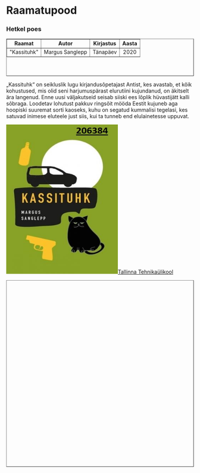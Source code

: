 <!DOCTYPE html>
   <html lang="et">
       <head>
           <meta charset="utf-8">
       </head>
<h1><b>Raamatupood</b></h1>
<h3><b>Hetkel poes</b></h3>
       <body>
           <table border="1"
 width="100%"
 height="100px">
 <tr>
 <td align="center"><b>Raamat</b></td>
 <td align="center"><b>Autor</b></td>
 <td align="center"><b>Kirjastus</b></td>
 <td align="center"><b>Aasta</b></td>
 </tr>
<tr>
 <td align="center">"Kassituhk"</td>
 <td align="center">Margus Sanglepp</td>
 <td align="center">Tänapäev</td>
 <td align="center">2020</td>
 </tr>
</table>

<table border="1"
 width="100%"
 height="500px">

<p>„Kassituhk“ on seikluslik lugu kirjandusõpetajast Antist, kes avastab, et kõik kohustused, mis olid seni harjumuspärast elurutiini kujundanud, on äkitselt ära langenud. Enne uusi väljakutseid seisab siiski ees lõplik hüvastijätt kalli sõbraga. Loodetav lohutust pakkuv ringsõit mööda Eestit kujuneb aga hoopiski suuremat sorti kaoseks, kuhu on segatud kummalisi tegelasi, kes satuvad inimese eluteele just siis, kui ta tunneb end elulainetesse uppuvat.</p>

<body>
<img src="kassituhk2.jpg" alt="Hakake lugema!" width="300" height="400">
</body>
<body>
<a href="https://www.taltech.ee">Tallinna Tehnikaülikool</a>
</body>
   </html>
